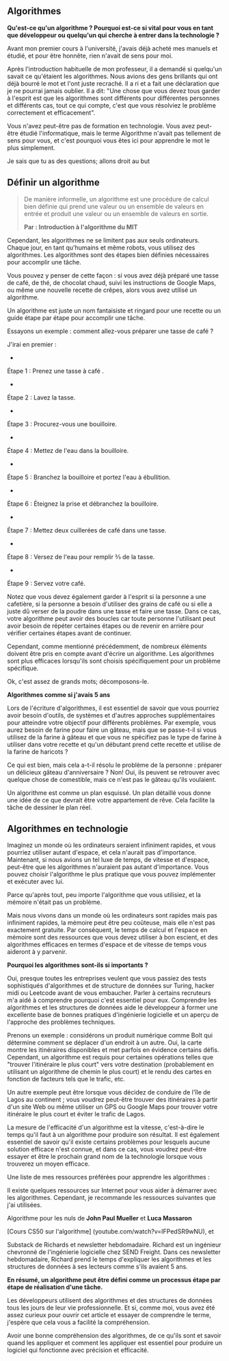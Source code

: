 ## Algorithmes

**Qu'est-ce qu'un algorithme ? Pourquoi est-ce si vital pour vous en tant que développeur ou quelqu'un qui cherche à entrer dans la technologie ?**

Avant mon premier cours à l'université, j'avais déjà acheté mes manuels et étudié, et pour être honnête, rien n'avait de sens pour moi.

Après l'introduction habituelle de mon professeur, il a demandé si quelqu'un savait ce qu'étaient les algorithmes. Nous avions des gens brillants qui ont déjà bourré le mot et l'ont juste recraché. Il a ri et a fait une déclaration que je ne pourrai jamais oublier. Il a dit: "Une chose que vous devez tous garder à l'esprit est que les algorithmes sont différents pour différentes personnes et différents cas, tout ce qui compte, c'est que vous résolviez le problème correctement et efficacement".

Vous n'avez peut-être pas de formation en technologie. Vous avez peut-être étudié l'informatique, mais le terme Algorithme n'avait pas tellement de sens pour vous, et c'est pourquoi vous êtes ici pour apprendre le mot le plus simplement.

Je sais que tu as des questions; allons droit au but 

## **Définir un algorithme**

> De manière informelle, un algorithme est une procédure de calcul bien définie qui prend une valeur ou un ensemble de valeurs en entrée et produit une valeur ou un ensemble de valeurs en sortie.
> 
>**Par : Introduction à l'algorithme du MIT**

Cependant, les algorithmes ne se limitent pas aux seuls ordinateurs. Chaque jour, en tant qu'humains et même robots, vous utilisez des algorithmes. Les algorithmes sont des étapes bien définies nécessaires pour accomplir une tâche.

Vous pouvez y penser de cette façon : si vous avez déjà préparé une tasse de café, de thé, de chocolat chaud, suivi les instructions de Google Maps, ou même une nouvelle recette de crêpes, alors vous avez utilisé un algorithme.

Un algorithme est juste un nom fantaisiste et ringard pour une recette ou un guide étape par étape pour accomplir une tâche.

Essayons un exemple : comment allez-vous préparer une tasse de café ?

J'irai en premier :


- 
Étape 1 : Prenez une tasse à café . 

- 
Étape 2 : Lavez la tasse.
 
- 
Étape 3 : Procurez-vous une bouilloire.

- 
Étape 4 : Mettez de l'eau dans la bouilloire.
 
- 
Étape 5 : Branchez la bouilloire et portez l'eau à ébullition.
 
- 
Étape 6 : Éteignez la prise et débranchez la bouilloire. 

- 
Étape 7 : Mettez deux cuillerées de café dans une tasse. 

- 
Étape 8 : Versez de l'eau pour remplir ⅔ de la tasse.

- 
 Étape 9 : Servez votre café.

Notez que vous devez également garder à l'esprit si la personne a une cafetière, si la personne a besoin d'utiliser des grains de café ou si elle a juste dû verser de la poudre dans une tasse et faire une tasse. Dans ce cas, votre algorithme peut avoir des boucles car toute personne l'utilisant peut avoir besoin de répéter certaines étapes ou de revenir en arrière pour vérifier certaines étapes avant de continuer.

Cependant, comme mentionné précédemment, de nombreux éléments doivent être pris en compte avant d'écrire un algorithme. Les algorithmes sont plus efficaces lorsqu'ils sont choisis spécifiquement pour un problème spécifique.

Ok, c'est assez de grands mots; décomposons-le.

**Algorithmes comme si j'avais 5 ans**

Lors de l'écriture d'algorithmes, il est essentiel de savoir que vous pourriez avoir besoin d'outils, de systèmes et d'autres approches supplémentaires pour atteindre votre objectif pour différents problèmes. Par exemple, vous aurez besoin de farine pour faire un gâteau, mais que se passe-t-il si vous utilisez de la farine à gâteau et que vous ne spécifiez pas le type de farine à utiliser dans votre recette et qu'un débutant prend cette recette et utilise de la farine de haricots ?

Ce qui est bien, mais cela a-t-il résolu le problème de la personne : préparer un délicieux gâteau d'anniversaire ? Non! Oui, ils peuvent se retrouver avec quelque chose de comestible, mais ce n'est pas le gâteau qu'ils voulaient.

Un algorithme est comme un plan esquissé. Un plan détaillé vous donne une idée de ce que devrait être votre appartement de rêve. Cela facilite la tâche de dessiner le plan réel.

## Algorithmes en technologie

Imaginez un monde où les ordinateurs seraient infiniment rapides, et vous pourriez utiliser autant d'espace, et cela n'aurait pas d'importance. Maintenant, si nous avions un tel luxe de temps, de vitesse et d'espace, peut-être que les algorithmes n'auraient pas autant d'importance. Vous pouvez choisir l'algorithme le plus pratique que vous pouvez implémenter et exécuter avec lui.

Parce qu'après tout, peu importe l'algorithme que vous utilisiez, et la mémoire n'était pas un problème.

Mais nous vivons dans un monde où les ordinateurs sont rapides mais pas infiniment rapides, la mémoire peut être peu coûteuse, mais elle n'est pas exactement gratuite. Par conséquent, le temps de calcul et l'espace en mémoire sont des ressources que vous devez utiliser à bon escient, et des algorithmes efficaces en termes d'espace et de vitesse de temps vous aideront à y parvenir.

**Pourquoi les algorithmes sont-ils si importants ?**

Oui, presque toutes les entreprises veulent que vous passiez des tests sophistiqués d'algorithmes et de structure de données sur Turing, hacker midi ou Leetcode avant de vous embaucher. Parler à certains recruteurs m'a aidé à comprendre pourquoi c'est essentiel pour eux. Comprendre les algorithmes et les structures de données aide le développeur à former une excellente base de bonnes pratiques d'ingénierie logicielle et un aperçu de l'approche des problèmes techniques.

Prenons un exemple : considérons un produit numérique comme Bolt qui détermine comment se déplacer d'un endroit à un autre. Oui, la carte montre les itinéraires disponibles et met parfois en évidence certains défis. Cependant, un algorithme est requis pour certaines opérations telles que "trouver l'itinéraire le plus court" vers votre destination (probablement en utilisant un algorithme de chemin le plus court) et le rendu des cartes en fonction de facteurs tels que le trafic, etc.

Un autre exemple peut être lorsque vous décidez de conduire de l'île de Lagos au continent ; vous voudrez peut-être trouver des itinéraires à partir d'un site Web ou même utiliser un GPS ou Google Maps pour trouver votre itinéraire le plus court et éviter le trafic de Lagos.

La mesure de l'efficacité d'un algorithme est la vitesse, c'est-à-dire le temps qu'il faut à un algorithme pour produire son résultat. Il est également essentiel de savoir qu'il existe certains problèmes pour lesquels aucune solution efficace n'est connue, et dans ce cas, vous voudrez peut-être essayer et être le prochain grand nom de la technologie lorsque vous trouverez un moyen efficace.

Une liste de mes ressources préférées pour apprendre les algorithmes :

Il existe quelques ressources sur Internet pour vous aider à démarrer avec les algorithmes. Cependant, je recommande les ressources suivantes que j'ai utilisées.

Algorithme pour les nuls de **John Paul Mueller** et **Luca Massaron**

[Cours CS50 sur l'algorithme] (youtube.com/watch?v=IFPedSR9wNU), et

Substack de Richards et newsletter hebdomadaire. Richard est un ingénieur  chevronné de l'ingénierie logicielle chez SEND Freight. Dans ces newsletter hebdomadaire, Richard prend le temps d'expliquer les algorithmes et les structures de données à ses lecteurs comme s'ils avaient 5 ans. 

**En résumé, un algorithme peut être défini comme un processus étape par étape de réalisation d'une tâche.**

Les développeurs utilisent des algorithmes et des structures de données tous les jours de leur vie professionnelle. Et si, comme moi, vous avez été assez curieux pour ouvrir cet article et essayer de comprendre le terme, j'espère que cela vous a facilité la compréhension.

Avoir une bonne compréhension des algorithmes, de ce qu'ils sont et savoir quand les appliquer et comment les appliquer est essentiel pour produire un logiciel qui fonctionne avec précision et efficacité.